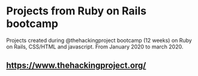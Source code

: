 # Projects from Ruby on Rails bootcamp

Projects created during @thehackingproject bootcamp (12 weeks) on Ruby on Rails, CSS/HTML and javascript.
From January 2020 to march 2020.

## https://www.thehackingproject.org/
